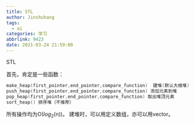 ```yaml
---
title: STL
author: Jinshuhang
tags:
  - oi
categories: 学习
abbrlink: 9423
date: 2021-03-24 21:59:00
---
```

STL

<!-- more -->

首先，肯定是一些函数：
```cpp
make_heap(first_pointer,end_pointer,compare_function)  建堆(默认大根堆)
push_heap(first_pointer,end_pointer,compare_function) 添加元素到堆
pop_heap(first_pointer,end_pointer,compare_function) 取出堆顶元素
sort_heap() 排序堆（不推荐）
```
所有操作均为O($log_2$(n))。
建堆时，可以用定义数组，亦可以用vector。
